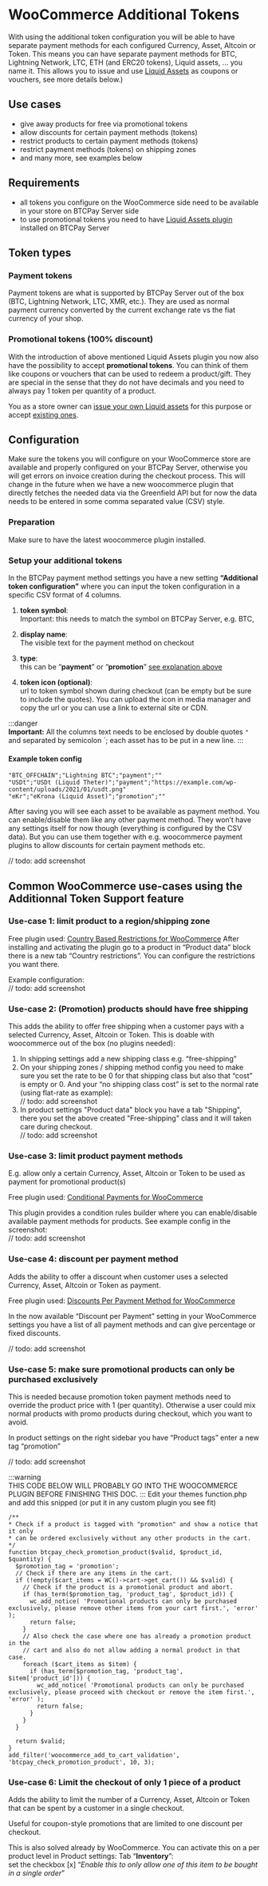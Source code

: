 # WooCommerce Additional Tokens

With using the additional token configuration you will be able to have separate payment methods for each configured Currency, Asset, Altcoin or Token. This means you can have separate payment methods for BTC, Lightning Network, LTC, ETH (and ERC20 tokens), Liquid assets, ... you name it. This allows you to issue and use [Liquid Assets](https://help.blockstream.com/hc/en-us/articles/900001543146-What-are-Liquid-assets-) as coupons or vouchers, see more details below.)

## Use cases
- give away products for free via promotional tokens
- allow discounts for certain payment methods (tokens)
- restrict products to certain payment methods (tokens)
- restrict payment methods (tokens) on shipping zones
- and many more, see examples below

## Requirements
- all tokens you configure on the WooCommerce side need to be available in your store on BTCPay Server side
- to use promotional tokens you need to have [Liquid Assets plugin](https://TODO_LINK_TO_LIQUID_ASSETS_PLUGIN) installed on BTCPay Server

## Token types
### Payment tokens
Payment tokens are what is supported by BTCPay Server out of the box (BTC, Lightning Network, LTC, XMR, etc.). They are used as normal payment currency converted by the current exchange rate vs the fiat currency of your shop.

### Promotional tokens (100% discount)
With the introduction of above mentioned Liquid Assets plugin you now also have the possibility to accept **promotional tokens**. You can think of them like coupons or vouchers that can be used to redeem a product/gift. They are special in the sense that they do not have decimals and you need to always pay 1 token per quantity of a product. 

You as a store owner can [issue your own Liquid assets](https://docs.blockstream.com/liquid/developer-guide/developer-guide-index.html#issued-assets) for this purpose or accept [existing ones](https://blockstream.info/liquid/assets).

## Configuration
Make sure the tokens you will configure on your WooCommerce store are available and properly configured on your BTCPay Server, otherwise you will get errors on invoice creation during the checkout process. This will change in the future when we have a new woocommerce plugin that directly fetches the needed data via the Greenfield API but for now the data needs to be entered in some comma separated value (CSV) style.

### Preparation
Make sure to have the latest woocommerce plugin installed.

### Setup your additional tokens
In the BTCPay payment method settings you have a new setting **“Additional token configuration”** where you can input the token configuration in a specific CSV format of 4 columns.

1. **token symbol**:   
   Important: this needs to match the symbol on BTCPay Server, e.g. BTC, 

2. **display name**:   
   The visible text for the payment method on checkout

3. **type**:   
   this can be “**payment**” or “**promotion**” [see explanation above](#token-types)

4. **token icon (optional)**:    
   url to token symbol shown during checkout (can be empty but be sure to include the quotes). You can upload the icon in media manager and copy the url or you can use a link to external site or CDN.

:::danger   
**Important:** All the columns text needs to be enclosed by double quotes `"` and separated by semicolon `; each asset has to be put in a new line.
:::

#### Example token config
```
"BTC_OFFCHAIN";"Lightning BTC";"payment";""
"USDt";"USDt (Liquid Theter)";"payment";"https://example.com/wp-content/uploads/2021/01/usdt.png"
"eKr";"eKrona (Liquid Asset)";"promotion";""
```

After saving you will see each asset to be available as payment method. You can enable/disable them like any other payment method. They won’t have any settings itself for now though (everything is configured by the CSV data). But you can use them together with e.g. woocommerce payment plugins to allow discounts for certain payment methods etc.

// todo: add screenshot


## Common WooCommerce use-cases using the Additionnal Token Support feature

### Use-case 1: limit product to a region/shipping zone
Free plugin used: [Country Based Restrictions for WooCommerce](https://wordpress.org/plugins/woo-product-country-base-restrictions/)
After installing and activating the plugin go to a product in “Product data” block there is a new tab “Country restrictions”. You can configure the restrictions you want there.

Example configuration:   
// todo: add screenshot

### Use-case 2: (Promotion) products should have free shipping
This adds the ability to offer free shipping when a customer pays with a selected Currency, Asset, Altcoin or Token.
This is doable with woocommerce out of the box (no plugins needed):

1. In shipping settings add a new shipping class e.g. “free-shipping”
2. On your shipping zones / shipping method config you need to make sure you set the rate to be 0 for that shipping class but also that “cost” is empty or 0. And your “no shipping class cost” is set to the normal rate (using flat-rate as example):   
   // todo: add screenshot
3. In product settings "Product data" block you have a tab "Shipping", there you set the above created "Free-shipping" class and it will taken care during checkout.   
   // todo: add screenshot

### Use-case 3: limit product payment methods
E.g. allow only a certain Currency, Asset, Altcoin or Token to be used as payment for promotional product(s)

Free plugin used: [Conditional Payments for WooCommerce](https://wordpress.org/plugins/conditional-payments-for-woocommerce/)

This plugin provides a condition rules builder where you can enable/disable available payment methods for products. See example config in the screenshot:   
// todo: add screenshot

### Use-case 4: discount per payment method
Adds the ability to offer a discount when customer uses a selected Currency, Asset, Altcoin or Token as payment.

Free plugin used: [Discounts Per Payment Method for WooCommerce](https://wordpress.org/plugins/woo-payment-discounts/)

In the now available “Discount per Payment” setting in your WooCommerce settings you have a list of all payment methods and can give percentage or fixed discounts.

// todo: add screenshot

### Use-case 5: make sure promotional products can only be purchased exclusively

This is needed because promotion token payment methods need to override the product price with 1 (per quantity). Otherwise a user could mix normal products with promo products during checkout, which you want to avoid.

In product settings on the right sidebar you have “Product tags” enter a new tag “promotion”

// todo: add screenshot

:::warning   
THIS CODE BELOW WILL PROBABLY GO INTO THE WOOCOMMERCE PLUGIN BEFORE FINISHING THIS DOC.
:::
Edit your themes function.php and add this snipped (or put it in any custom plugin you see fit)
```
/**
* Check if a product is tagged with "promotion" and show a notice that it only
* can be ordered exclusively without any other products in the cart.
*/
function btcpay_check_promotion_product($valid, $product_id, $quantity) {
  $promotion_tag = 'promotion';
  // Check if there are any items in the cart.
  if (!empty($cart_items = WC()->cart->get_cart()) && $valid) {
    // Check if the product is a promotional product and abort.
    if (has_term($promotion_tag, 'product_tag', $product_id)) {
      wc_add_notice( 'Promotional products can only be purchased exclusively, please remove other items from your cart first.', 'error' );
      return false;
    }
    // Also check the case where one has already a promotion product in the
    // cart and also do not allow adding a normal product in that case.
    foreach ($cart_items as $item) {
      if (has_term($promotion_tag, 'product_tag', $item['product_id'])) {
        wc_add_notice( 'Promotional products can only be purchased exclusively, please proceed with checkout or remove the item first.', 'error' );
        return false;
      }
    }
  }
 
  return $valid;
}
add_filter('woocommerce_add_to_cart_validation', 'btcpay_check_promotion_product', 10, 3);
```

### Use-case 6: Limit the checkout of only 1 piece of a product
Adds the ability to limit the number of a Currency, Asset, Altcoin or Token that can be spent by a customer in a single checkout. 

Useful for coupon-style promotions that are limited to one discount per checkout.

This is also solved already by WooCommerce. You can activate this on a per product level in Product settings: Tab “**Inventory**”:    
set the checkbox [x] “*Enable this to only allow one of this item to be bought in a single order*”



